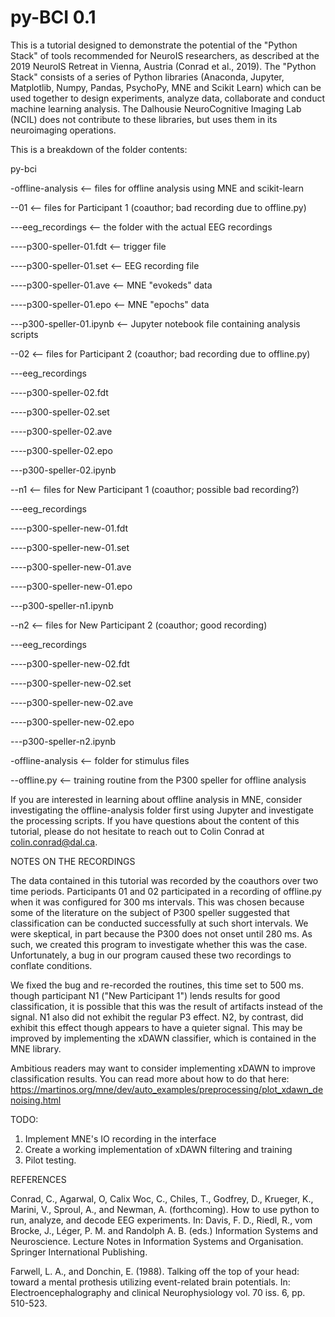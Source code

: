 # py-BCI 0.1

This is a tutorial designed to demonstrate the potential of the "Python Stack" of
tools recommended for NeuroIS researchers, as described at the 2019 NeuroIS
Retreat in Vienna, Austria (Conrad et al., 2019). The "Python Stack" consists of
a series of Python libraries (Anaconda, Jupyter, Matplotlib, Numpy, Pandas,
PsychoPy, MNE and Scikit Learn) which can be used together to design experiments,
analyze data, collaborate and conduct machine learning analysis. The Dalhousie
NeuroCognitive Imaging Lab (NCIL) does not contribute to these libraries, but
uses them in its neuroimaging operations.

This is a breakdown of the folder contents:

py-bci

-offline-analysis <-- files for offline analysis using MNE and scikit-learn

--01 <-- files for Participant 1 (coauthor; bad recording due to offline.py)

---eeg_recordings <-- the folder with the actual EEG recordings

----p300-speller-01.fdt <-- trigger file

----p300-speller-01.set <-- EEG recording file

----p300-speller-01.ave <-- MNE "evokeds" data

----p300-speller-01.epo <-- MNE "epochs" data

---p300-speller-01.ipynb <-- Jupyter notebook file containing analysis scripts

--02 <-- files for Participant 2 (coauthor; bad recording due to offline.py)

---eeg_recordings

----p300-speller-02.fdt

----p300-speller-02.set

----p300-speller-02.ave

----p300-speller-02.epo

---p300-speller-02.ipynb

--n1 <-- files for New Participant 1 (coauthor; possible bad recording?)

---eeg_recordings

----p300-speller-new-01.fdt

----p300-speller-new-01.set

----p300-speller-new-01.ave

----p300-speller-new-01.epo

---p300-speller-n1.ipynb

--n2 <-- files for New Participant 2 (coauthor; good recording)

---eeg_recordings

----p300-speller-new-02.fdt

----p300-speller-new-02.set

----p300-speller-new-02.ave

----p300-speller-new-02.epo

---p300-speller-n2.ipynb

-offline-analysis <-- folder for stimulus files

--offline.py <-- training routine from the P300 speller for offline analysis

If you are interested in learning about offline analysis in MNE, consider
investigating the offline-analysis folder first using Jupyter and investigate
the processing scripts. If you have questions about the content of this tutorial,
please do not hesitate to reach out to Colin Conrad at colin.conrad@dal.ca.

NOTES ON THE RECORDINGS

The data contained in this tutorial was recorded by the coauthors over two time
periods. Participants 01 and 02 participated in a recording of offline.py when
it was configured for 300 ms intervals. This was chosen because some of the
literature on the subject of P300 speller suggested that classification can be
conducted successfully at such short intervals. We were skeptical, in part because
the P300 does not onset until 280 ms. As such, we created this program to
investigate whether this was the case. Unfortunately, a bug in our program
caused these two recordings to conflate conditions.

We fixed the bug and re-recorded the routines, this time set to 500 ms. though
participant N1 ("New Participant 1") lends results for good classification, it
is possible that this was the result of artifacts instead of the signal. N1 also
did not exhibit the regular P3 effect. N2, by contrast, did exhibit this effect
though appears to have a quieter signal. This may be improved by implementing
the xDAWN classifier, which is contained in the MNE library.

Ambitious readers may want to consider implementing xDAWN to improve
classification results. You can read more about how to do that here:
https://martinos.org/mne/dev/auto_examples/preprocessing/plot_xdawn_denoising.html

TODO:

1. Implement MNE's IO recording in the interface
2. Create a working implementation of xDAWN filtering and training
3. Pilot testing.

REFERENCES

Conrad, C., Agarwal, O, Calix Woc, C., Chiles, T., Godfrey, D., Krueger, K.,
Marini, V., Sproul, A., and Newman, A. (forthcoming). How to use python to run,
analyze, and decode EEG experiments. In: Davis, F. D., Riedl, R., vom Brocke,
J., Léger, P. M. and Randolph A. B. (eds.) Information Systems and Neuroscience.
Lecture Notes in Information Systems and Organisation. Springer International
Publishing.

Farwell, L. A., and Donchin, E. (1988). Talking off the top of your head: toward 
a mental prothesis utilizing event-related brain potentials. In:
Electroencephalography and clinical Neurophysiology vol. 70 iss. 6, pp. 510-523.
